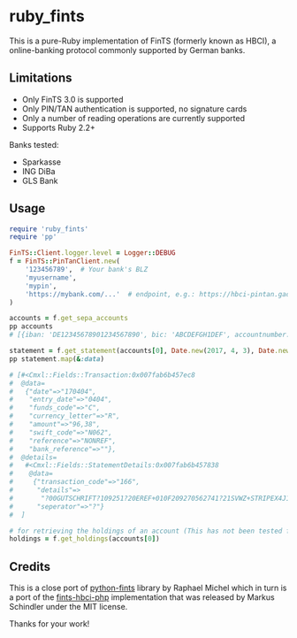 ruby_fints
==========

This is a pure-Ruby implementation of FinTS (formerly known as HBCI), a
online-banking protocol commonly supported by German banks.

Limitations
-----------

* Only FinTS 3.0 is supported
* Only PIN/TAN authentication is supported, no signature cards
* Only a number of reading operations are currently supported
* Supports Ruby 2.2+

Banks tested:

* Sparkasse
* ING DiBa
* GLS Bank

Usage
-----

```ruby
require 'ruby_fints'
require 'pp'

FinTS::Client.logger.level = Logger::DEBUG
f = FinTS::PinTanClient.new(
    '123456789',  # Your bank's BLZ
    'myusername',
    'mypin',
    'https://mybank.com/...'  # endpoint, e.g.: https://hbci-pintan.gad.de/cgi-bin/hbciservlet
)

accounts = f.get_sepa_accounts
pp accounts
# [{iban: 'DE12345678901234567890', bic: 'ABCDEFGH1DEF', accountnumber: '123456790', subaccount: '', blz: '123456789'}]

statement = f.get_statement(accounts[0], Date.new(2017, 4, 3), Date.new(2017, 4, 4))
pp statement.map(&:data)

# [#<Cmxl::Fields::Transaction:0x007fab6b457ec8
#  @data=
#   {"date"=>"170404",
#    "entry_date"=>"0404",
#    "funds_code"=>"C",
#    "currency_letter"=>"R",
#    "amount"=>"96,38",
#    "swift_code"=>"N062",
#    "reference"=>"NONREF",
#    "bank_reference"=>""},
#  @details=
#   #<Cmxl::Fields::StatementDetails:0x007fab6b457838
#    @data=
#     {"transaction_code"=>"166",
#      "details"=>
#       "?00GUTSCHRIFT?109251?20EREF+010F209270562741?21SVWZ+STRIPEX4J1J3?22AWV-MELDEPFLICHT BEACHTEN?23HOTLINE BUNDESBANK.?24(0800) 1234-111?30SXPYDKKK?35DK6689000000010241?32Stripe Payments UK Ltd?34888",
#      "seperator"=>"?"}
#  ]

# for retrieving the holdings of an account (This has not been tested for this implementation yet so it might not work)
holdings = f.get_holdings(accounts[0])
```

Credits
-------

This is a close port of [python-fints](https://github.com/raphaelm/python-fints) library by Raphael Michel
which in turn is a port of the [fints-hbci-php](https://github.com/mschindler83/fints-hbci-php)
implementation that was released by Markus Schindler under the MIT license.

Thanks for your work!
